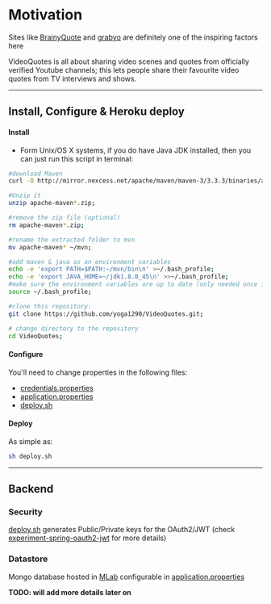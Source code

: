 # Motivation

Sites like [BrainyQuote](http://www.brainyquote.com) and [grabyo](http://about.grabyo.com) are definitely one of the inspiring factors here

VideoQuotes is all about sharing video scenes and quotes from officially verified Youtube channels; this lets people share their favourite video quotes from TV interviews and shows.


------------------------

## Install, Configure & Heroku deploy

#### Install

+ Form Unix/OS X systems, if you do have Java JDK installed, then you can just run this script in terminal:
```bash
#download Maven
curl -O http://mirror.nexcess.net/apache/maven/maven-3/3.3.3/binaries/apache-maven-3.3.3-bin.zip;

#Unzip it
unzip apache-maven*.zip;

#remove the zip file (optional)
rm apache-maven*.zip;

#rename the extracted folder to mvn
mv apache-maven* ~/mvn;

#add maven & java as an environment variables 
echo -e 'export PATH=$PATH:~/mvn/bin\n' >~/.bash_profile;
echo -e 'export JAVA_HOME=~/jdk1.8.0_45\n' >>~/.bash_profile;
#make sure the environment variables are up to date (only needed once in OS X):
source ~/.bash_profile;

#clone this repository:
git clone https://github.com/yoga1290/VideoQuotes.git;

# change directory to the repository
cd VideoQuotes;
```

#### Configure

You'll need to change properties in the following files:

+ [credentials.properties](https://github.com/yoga1290/VideoQuotes/blob/master/credentials.properties)
+ [application.properties](https://github.com/yoga1290/VideoQuotes/blob/master/src/main/resources/application.properties)
+ [deploy.sh](https://github.com/yoga1290/VideoQuotes/blob/master/deploy.sh)

#### Deploy

As simple as:

```bash
sh deploy.sh
```

----------------------------------

## Backend

### Security

[deploy.sh](https://github.com/yoga1290/VideoQuotes/blob/master/deploy.sh) generates Public/Private keys for the OAuth2/JWT  (check [experiment-spring-oauth2-jwt](https://github.com/yoga1290/experiment-spring-oauth2-jwt) for more details)

### Datastore

Mongo database hosted in [MLab](http://mlab.com/) configurable in [application.properties](https://github.com/yoga1290/VideoQuotes/blob/master/src/main/resources/application.properties)

**TODO: will add more details later on**
